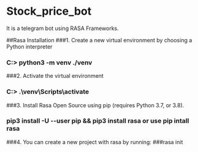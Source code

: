 # Stock_price_bot
It is a telegram bot using RASA Frameworks.


##Rasa Installation
###1. Create a new virtual environment by choosing a Python interpreter  
### C:\> python3 -m venv ./venv

###2. Activate the virtual environment
### C:\> .\venv\Scripts\activate

###3. Install Rasa Open Source using pip (requires Python 3.7, or 3.8).
### pip3 install -U --user pip && pip3 install rasa or use pip intall rasa

###4. You can create a new project with rasa by running:
###rasa init
